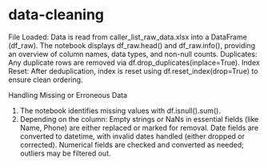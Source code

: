 # data-cleaning
File Loaded: Data is read from caller_list_raw_data.xlsx into a DataFrame (df_raw).
The notebook displays df_raw.head() and df_raw.info(), providing an overview of column names, data types, and non-null counts.
Duplicates: Any duplicate rows are removed via df.drop_duplicates(inplace=True).
Index Reset: After deduplication, index is reset using df.reset_index(drop=True) to ensure clean ordering.

Handling Missing or Erroneous Data
1) The notebook identifies missing values with df.isnull().sum().
2) Depending on the column:
    Empty strings or NaNs in essential fields (like Name, Phone) are either replaced or marked for removal.
    Date fields are converted to datetime, with invalid dates handled (either dropped or corrected).
    Numerical fields are checked and converted as needed; outliers may be filtered out.
